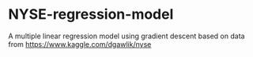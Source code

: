 # NYSE-regression-model
A multiple linear regression model using gradient descent based on data from https://www.kaggle.com/dgawlik/nyse
